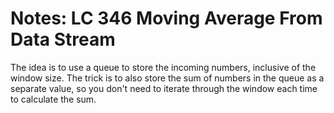 # Notes: LC 346 Moving Average From Data Stream

The idea is to use a queue to store the incoming numbers, inclusive of the
window size. The trick is to also store the sum of numbers in the queue as a
separate value, so you don't need to iterate through the window each time to
calculate the sum.
